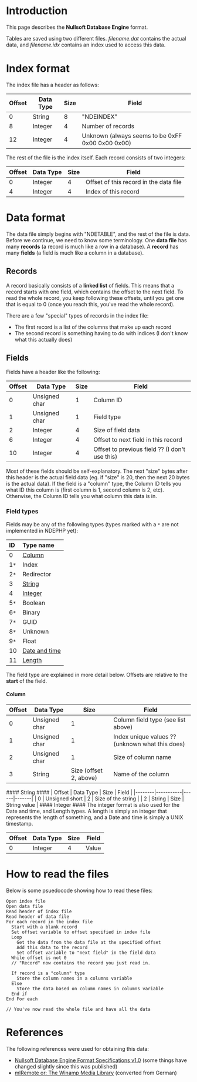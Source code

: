 
# Introduction #

This page describes the **Nullsoft Database Engine** format.

Tables are saved using two different files. _filename.dat_ contains the actual data, and _filename.idx_ contains an index used to access this data.

# Index format #

The index file has a header as follows:

| Offset | Data Type | Size | Field |
|--------|-----------|------|-------|
| 0 | String | 8 | "NDEINDEX" |
| 8 | Integer | 4 | Number of records |
| 12 | Integer | 4 | Unknown (always seems to be 0xFF 0x00 0x00 0x00) |

The rest of the file is the index itself. Each record consists of two integers:

| Offset | Data Type | Size | Field |
|-----------|--------------|---------|----------|
| 0 | Integer | 4 | Offset of this record in the data file |
| 4 | Integer | 4 | Index of this record |

# Data format #
The data file simply begins with "NDETABLE", and the rest of the file is data. Before we continue, we need to know some terminology. One **data file** has many **records** (a record is much like a row in a database). A **record** has many **fields** (a field is much like a column in a database).

## Records ##
A record basically consists of a **linked list** of fields. This means that a record starts with one field, which contains the offset to the next field. To read the whole record, you keep following these offsets, until you get one that is equal to 0 (once you reach this, you've read the whole record).

There are a few "special" types of records in the index file:
  * The first record is a list of the columns that make up each record
  * The second record is something having to do with indices (I don't know what this actually does)

## Fields ##
Fields have a header like the following:

| Offset | Data Type | Size | Field |
|--------|-----------|------|-------|
| 0 | Unsigned char | 1 | Column ID |
| 1 | Unsigned char | 1 | Field type |
| 2 | Integer | 4 | Size of field data |
| 6 | Integer | 4 | Offset to next field in this record |
| 10 | Integer | 4 | Offset to previous field ?? (I don't use this) |

Most of these fields should be self-explanatory. The next "size" bytes after this header is the actual field data (eg. if "size" is 20, then the next 20 bytes is the actual data). If the field is a "column" type, the Column ID tells you what ID this column is (first column is 1, second column is 2, etc). Otherwise, the Column ID tells you what column this data is in.

### Field types ###
Fields may be any of the following types (types marked with a `*` are not implemented in NDEPHP yet):

| ID | Type name |
|:-------|:--------------|
| 0 | [Column](#Column) |
| 1`*` | Index |
| 2`*` | Redirector |
| 3 | [String](#String) |
| 4 | [Integer](#Integer) |
| 5`*` | Boolean |
| 6`*` | Binary |
| 7`*` | GUID |
| 8`*` | Unknown |
| 9`*` | Float |
| 10 | [Date and time](#Integer) |
| 11 | [Length](#Integer) |

The field type are explained in more detail below. Offsets are relative to the **start** of the field.
<a id="Column" />
#### Column ####

| Offset | Data Type | Size | Field |
|--------|-----------|------|-------|
| 0 | Unsigned char | 1 | Column field type (see list above) |
| 1 | Unsigned char | 1 | Index unique values ?? (unknown what this does) |
| 2 | Unsigned char | 1 | Size of column name |
| 3 | String | Size (offset 2, above) | Name of the column |

<a id="String" />
#### String ####
| Offset | Data Type | Size | Field |
|--------|-----------|------|-------|
| 0 | Unsigned short | 2 | Size of the string |
| 2 | String | Size | String value |

<a id="Integer" />
#### Integer ####
The integer format is also used for the  Date and time, and Length types. A length is simply an integer that represents the length of something, and a Date and time is simply a UNIX timestamp.

| Offset | Data Type | Size | Field |
|--------|-----------|------|-------|
| 0 | Integer | 4 | Value |


# How to read the files #
Below is some psuedocode showing how to read these files:
```
Open index file
Open data file
Read header of index file
Read header of data file
For each record in the index file
  Start with a blank record
  Set offset variable to offset specified in index file
  Loop
    Get the data from the data file at the specified offset
    Add this data to the record
    Set offset variable to "next field" in the field data
  While offset is not 0
  // "Record" now contains the record you just read in.

  If record is a "column" type
    Store the column names in a columns variable
  Else
    Store the data based on column names in columns variable
  End if
End For each

// You've now read the whole file and have all the data
```

# References #
The following references were used for obtaining this data:
  * [Nullsoft Database Engine Format Specifications v1.0](http://gutenberg.free.fr/fichiers/SDK%20Winamp/nde_specs_v1.txt) (some things have changed slightly since this was published)
  * [mlRemote or: The Winamp Media Library](http://translate.google.com/translate?hl=en&sl=de&u=http://itavenue.de/java/mlremote-oder-die-winamp-media-library) (converted from German)
